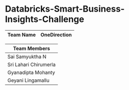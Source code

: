 # Databricks-Smart-Business-Insights-Challenge

Team Name | OneDirection |
--------- | ------------ |

Team Members |
------------ |
Sai Samyuktha N |
Sri Lahari Chirumerla | 
Gyanadipta Mohanty |
Geyani Lingamallu |
